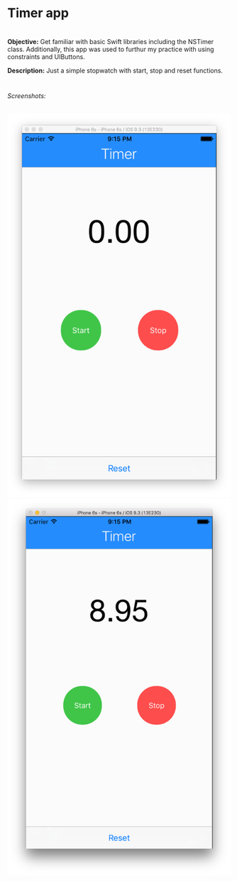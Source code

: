 # Timer app
# 
**Objective:** Get familiar with basic Swift libraries including the NSTimer class.  Additionally, this app was used to furthur my practice with using constraints and UIButtons.

**Description:** Just a simple stopwatch with start, stop and reset functions.
# 
###### Screenshots:
![Reset](./ResetView.png?raw=true "Reset clock")
![Stop](./StopView.png?raw=true "Stop clock")

